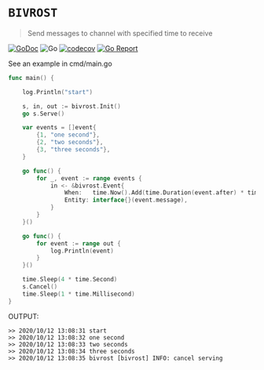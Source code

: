 # `BIVROST`

> Send messages to channel with specified time to receive

[![GoDoc](https://godoc.org/github.com/mehanizm/bivrost?status.svg)](https://pkg.go.dev/github.com/mehanizm/bivrost)
![Go](https://github.com/mehanizm/bivrost/workflows/Go/badge.svg)
[![codecov](https://codecov.io/gh/mehanizm/bivrost/branch/main/graph/badge.svg)](https://codecov.io/gh/mehanizm/bivrost)
[![Go Report](https://goreportcard.com/badge/github.com/mehanizm/bivrost)](https://goreportcard.com/report/github.com/mehanizm/bivrost)

See an example in cmd/main.go

```go
func main() {

	log.Println("start")

	s, in, out := bivrost.Init()
	go s.Serve()

	var events = []event{
		{1, "one second"},
		{2, "two seconds"},
		{3, "three seconds"},
	}

	go func() {
		for _, event := range events {
			in <- &bivrost.Event{
				When:   time.Now().Add(time.Duration(event.after) * time.Second),
				Entity: interface{}(event.message),
			}
		}
	}()

	go func() {
		for event := range out {
			log.Println(event)
		}
	}()

	time.Sleep(4 * time.Second)
	s.Cancel()
	time.Sleep(1 * time.Millisecond)
}
```

OUTPUT:
```shell
>> 2020/10/12 13:08:31 start
>> 2020/10/12 13:08:32 one second
>> 2020/10/12 13:08:33 two seconds
>> 2020/10/12 13:08:34 three seconds
>> 2020/10/12 13:08:35 bivrost [bivrost] INFO: cancel serving
```